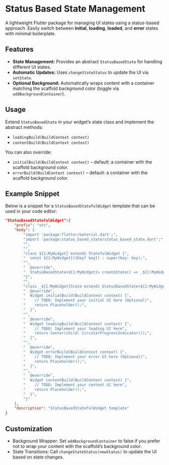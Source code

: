 # Status Based State Management

A lightweight Flutter package for managing UI states using a status-based approach. Easily switch between **initial**, **loading**, **loaded**, and **error** states with minimal boilerplate.

## Features

- **State Management:** Provides an abstract `StatusBasedState` for handling different UI states.
- **Automatic Updates:** Uses `changeStateStatus` to update the UI via `setState`.
- **Optional Background:** Automatically wraps content with a container matching the scaffold background color (toggle via `addBackgroundContainer`).

## Usage

Extend `StatusBasedState` in your widget’s state class and implement the abstract methods:

- `loadingBuild(BuildContext context)`
- `contentBuild(BuildContext context)`

You can also override:

- `initialBuild(BuildContext context)` – default: a container with the scaffold background color.
- `errorBuild(BuildContext context)` – default: a container with the scaffold background color.

## Example Snippet

Below is a snippet for a `StatusBasedStatefulWidget` template that can be used in your code editor:

```json
"StatusBasedStatefulWidget":{
	"prefix": "sts",
	"body": [
		"import 'package:flutter/material.dart';",
		"import 'package:status_based_state/status_based_state.dart';",
		"",
		"",
		"class ${1:MyWidget} extends StatefulWidget {",
		"  const ${1:MyWidget}({Key? key}) : super(key: key);",
		"",
		"  @override",
		"  StatusBasedState<${1:MyWidget}> createState() => _${1:MyWidget}State();",
		"}",
		"",
		"class _${1:MyWidget}State extends StatusBasedState<${1:MyWidget}> {",
		"  @override",
		"  Widget initialBuild(BuildContext context) {",
		"    // TODO: Implement your initial UI here (Optional)",
		"    return Placeholder();",
		"  }",
		"",
		"  @override",
		"  Widget loadingBuild(BuildContext context) {",
		"    // TODO: Implement your loading UI here",
		"    return Center(child: CircularProgressIndicator());",
		"  }",
		"",
		"  @override",
		"  Widget errorBuild(BuildContext context) {",
		"    // TODO: Implement your error UI here (Optional)",
		"    return Placeholder();",
		"  }",
		"",
		"  @override",
		"  Widget contentBuild(BuildContext context) {",
		"    // TODO: Implement your content UI here",
		"    return Placeholder();",
		"  }",
		"}"
	],
	"description": "StatusBasedStatefulWidget template"
}
```

## Customization

* Background Wrapper: Set `addBackgroundContainer` to false if you prefer not to wrap your content with the scaffold’s background color.
* State Transitions: Call `changeStateStatus(newStatus)` to update the UI based on state changes.

